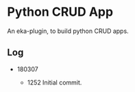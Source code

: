 Python CRUD App
===============

  An eka-plugin, to build python CRUD apps.

Log
---

* 180307

  * 1252  Initial commit.

